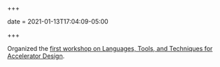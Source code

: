 +++

date = 2021-01-13T17:04:09-05:00

+++

Organized the [first workshop on Languages, Tools, and Techniques for Accelerator
Design][latte-21].

[latte-21]: https://capra.cs.cornell.edu/latte21
